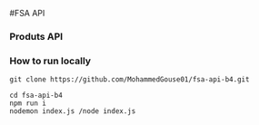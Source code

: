 #FSA API
### Produts API
### How to run locally
```
git clone https://github.com/MohammedGouse01/fsa-api-b4.git

cd fsa-api-b4
npm run i 
nodemon index.js /node index.js

```